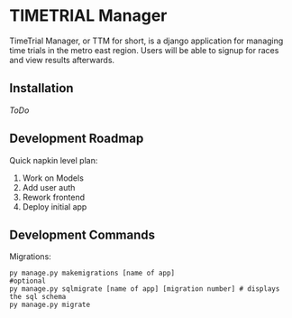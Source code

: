 # TIMETRIAL Manager
TimeTrial Manager, or TTM for short, is a django application for managing time trials in the metro east region. Users will be able to signup for races and view results afterwards.

## Installation
*ToDo*

## Development Roadmap
Quick napkin level plan:
1. Work on Models
2. Add user auth
3. Rework frontend
4. Deploy initial app

## Development Commands
Migrations:
```
py manage.py makemigrations [name of app]
#optional
py manage.py sqlmigrate [name of app] [migration number] # displays the sql schema
py manage.py migrate
```